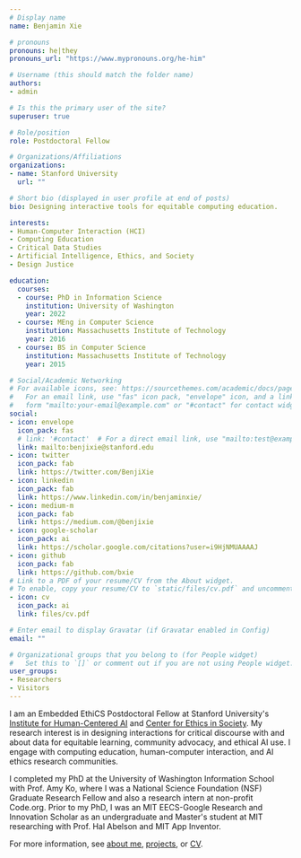 ```yaml
---
# Display name
name: Benjamin Xie

# pronouns
pronouns: he|they
pronouns_url: "https://www.mypronouns.org/he-him"

# Username (this should match the folder name)
authors:
- admin

# Is this the primary user of the site?
superuser: true

# Role/position
role: Postdoctoral Fellow

# Organizations/Affiliations
organizations:
- name: Stanford University
  url: ""

# Short bio (displayed in user profile at end of posts)
bio: Designing interactive tools for equitable computing education.

interests:
- Human-Computer Interaction (HCI)
- Computing Education
- Critical Data Studies
- Artificial Intelligence, Ethics, and Society
- Design Justice

education:
  courses:
  - course: PhD in Information Science
    institution: University of Washington
    year: 2022
  - course: MEng in Computer Science
    institution: Massachusetts Institute of Technology
    year: 2016
  - course: BS in Computer Science
    institution: Massachusetts Institute of Technology
    year: 2015

# Social/Academic Networking
# For available icons, see: https://sourcethemes.com/academic/docs/page-builder/#icons
#   For an email link, use "fas" icon pack, "envelope" icon, and a link in the
#   form "mailto:your-email@example.com" or "#contact" for contact widget.
social:
- icon: envelope
  icon_pack: fas
  # link: '#contact'  # For a direct email link, use "mailto:test@example.org".
  link: mailto:benjixie@stanford.edu
- icon: twitter
  icon_pack: fab
  link: https://twitter.com/BenjiXie
- icon: linkedin
  icon_pack: fab
  link: https://www.linkedin.com/in/benjaminxie/  
- icon: medium-m
  icon_pack: fab
  link: https://medium.com/@benjixie
- icon: google-scholar
  icon_pack: ai
  link: https://scholar.google.com/citations?user=i9HjNMUAAAAJ
- icon: github
  icon_pack: fab
  link: https://github.com/bxie
# Link to a PDF of your resume/CV from the About widget.
# To enable, copy your resume/CV to `static/files/cv.pdf` and uncomment the lines below.
- icon: cv
  icon_pack: ai
  link: files/cv.pdf

# Enter email to display Gravatar (if Gravatar enabled in Config)
email: ""

# Organizational groups that you belong to (for People widget)
#   Set this to `[]` or comment out if you are not using People widget.
user_groups:
- Researchers
- Visitors
---
```

I am an Embedded EthiCS Postdoctoral Fellow at Stanford University's [Institute for Human-Centered AI](https://hai.stanford.edu/) and [Center for Ethics in Society](https://ethicsinsociety.stanford.edu/). My research interest is in designing interactions for critical discourse with and about data for equitable learning, community advocacy, and ethical AI use. I engage with computing education, human-computer interaction, and AI ethics research communities.

I completed my PhD at the University of Washington Information School with Prof. Amy Ko, where I was a National Science Foundation (NSF) Graduate Research Fellow and also a research intern at non-profit Code.org. Prior to my PhD, I was an MIT EECS-Google Research and Innovation Scholar as an undergraduate and Master's student at MIT researching with Prof. Hal Abelson and MIT App Inventor.

For more information, see [about me](/about), [projects](#projects), or [CV](/files/cv.pdf).